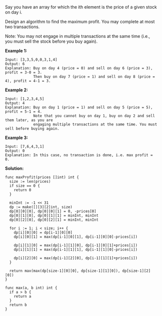 Say you have an array for which the ith element is the price of a given stock on day i.

Design an algorithm to find the maximum profit. You may complete at most two transactions.

Note: You may not engage in multiple transactions at the same time (i.e., you must sell the stock before you buy again).

**Example 1:**

```
Input: [3,3,5,0,0,3,1,4]
Output: 6
Explanation: Buy on day 4 (price = 0) and sell on day 6 (price = 3), profit = 3-0 = 3.
             Then buy on day 7 (price = 1) and sell on day 8 (price = 4), profit = 4-1 = 3.
```

**Example 2:**

```
Input: [1,2,3,4,5]
Output: 4
Explanation: Buy on day 1 (price = 1) and sell on day 5 (price = 5), profit = 5-1 = 4.
             Note that you cannot buy on day 1, buy on day 2 and sell them later, as you are
             engaging multiple transactions at the same time. You must sell before buying again.
```

**Example 3:**

```
Input: [7,6,4,3,1]
Output: 0
Explanation: In this case, no transaction is done, i.e. max profit = 0.
```

**Solution:**

```golang
func maxProfit(prices []int) int {
  size := len(prices)
  if size == 0 {
    return 0
  }

  minInt := -1 << 31
  dp := make([][3][2]int, size)
  dp[0][0][0], dp[0][0][1] = 0, -prices[0]
  dp[0][1][0], dp[0][1][1] = minInt, minInt
  dp[0][2][0], dp[0][2][1] = minInt, minInt

  for i := 1; i < size; i++ {
    dp[i][0][0] = dp[i-1][0][0]
    dp[i][0][1] = max(dp[i-1][0][1], dp[i-1][0][0]-prices[i])

    dp[i][1][0] = max(dp[i-1][1][0], dp[i-1][0][1]+prices[i])
    dp[i][1][1] = max(dp[i-1][1][1], dp[i-1][1][0]-prices[i])

    dp[i][2][0] = max(dp[i-1][2][0], dp[i-1][1][1]+prices[i])
  }

  return max(max(dp[size-1][0][0], dp[size-1][1][0]), dp[size-1][2][0])
}

func max(a, b int) int {
  if a > b {
    return a
  }
  return b
}
```
